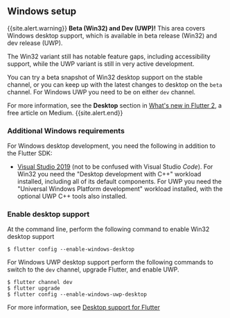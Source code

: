 ## Windows setup

{{site.alert.warning}}
  **Beta (Win32) and Dev (UWP)!**
  This area covers Windows desktop support,
  which is available in beta release (Win32)
  and dev release (UWP).

  The Win32 variant still has notable feature gaps,
  including accessibility support, while the 
  UWP variant is still in very active development.
  
  You can try a beta snapshot of Win32 desktop support
  on the stable channel, or you can keep up
  with the latest changes to desktop on the
  `beta` channel. For Windows UWP you need 
  to be on either `dev` channel.
  
  For more information, see the **Desktop**
  section in [What's new in Flutter 2][],
  a free article on Medium.
{{site.alert.end}}

[What's new in Flutter 2]: {{site.flutter-medium}}/whats-new-in-flutter-2-0-fe8e95ecc65

### Additional Windows requirements

For Windows desktop development, you need the following in addition to the Flutter SDK:

* [Visual Studio 2019][] (not to be confused with
  Visual Studio _Code_). For Win32 you need the
  "Desktop development with C++" workload installed,
  including all of its default components. 
  For UWP you need the "Universal Windows Platform development"
  workload installed, with the optional UWP C++ tools also installed.

[Visual Studio 2019]: https://visualstudio.microsoft.com/downloads/

### Enable desktop support

At the command line, perform the following command to enable Win32 desktop support

```terminal
$ flutter config --enable-windows-desktop
```

For Windows UWP desktop support perform the following commands to switch to 
the `dev` channel, upgrade Flutter, and enable UWP.

```terminal
$ flutter channel dev
$ flutter upgrade
$ flutter config --enable-windows-uwp-desktop
```

For more information, see [Desktop support for Flutter][]

[Desktop support for Flutter]: https://flutter.dev/desktop